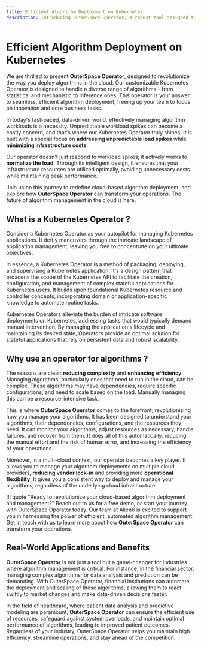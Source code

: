 ```yaml
---
title: Efficient Algorithm Deployment on Kubernetes
description: Introducing OuterSpace Operator, a robust tool designed to revolutionize the way you deploy algorithms in the cloud.
---
```


# Efficient Algorithm Deployment on Kubernetes

We are thrilled to present __OuterSpace Operator__, designed to revolutionize the way you deploy algorithms in the cloud. Our customizable Kubernetes Operator is designed to handle a diverse range of algorithms - from statistical and mechanistic to inference ones. This operator is your answer to seamless, efficient algorithm deployment, freeing up your team to focus on innovation and core business tasks.

In today's fast-paced, data-driven world, effectively managing algorithm workloads is a necessity. Unpredictable workload spikes can become a costly concern, and that's where our Kubernetes Operator truly shines. It is built with a special focus on __addressing unpredictable load spikes__ while __minimizing infrastructure costs__.

Our operator doesn't just respond to workload spikes; it actively works to __normalize the load__. Through its intelligent design, it ensures that your infrastructure resources are utilized optimally, avoiding unnecessary costs while maintaining peak performance.

Join us on this journey to redefine cloud-based algorithm deployment, and explore how __OuterSpace Operator__ can transform your operations. The future of algorithm management in the cloud is here.

## What is a Kubernetes Operator ?

Consider a Kubernetes Operator as your autopilot for managing Kubernetes applications. It deftly maneuvers through the intricate landscape of application management, leaving you free to concentrate on your ultimate objectives.

In essence, a Kubernetes Operator is a method of packaging, deploying, and supervising a Kubernetes application. It's a design pattern that broadens the scope of the Kubernetes API to facilitate the creation, configuration, and management of complex stateful applications for Kubernetes users. It builds upon foundational Kubernetes resource and controller concepts, incorporating domain or application-specific knowledge to automate routine tasks.

Kubernetes Operators alleviate the burden of intricate software deployments on Kubernetes, addressing tasks that would typically demand manual intervention. By managing the application's lifecycle and maintaining its desired state, Operators provide an optimal solution for stateful applications that rely on persistent data and robust scalability.

## Why use an operator for algorithms ?

The reasons are clear: __reducing complexity__ and __enhancing efficiency__. Managing algorithms, particularly ones that need to run in the cloud, can be complex. These algorithms may have dependencies, require specific configurations, and need to scale based on the load. Manually managing this can be a resource-intensive task.

This is where __OuterSpace Operator__ comes to the forefront, revolutionizing how you manage your algorithms. It has been designed to understand your algorithms, their dependencies, configurations, and the resources they need. It can monitor your algorithms, adjust resources as necessary, handle failures, and recover from them. It does all of this automatically, reducing the manual effort and the risk of human error, and increasing the efficiency of your operations.

Moreover, in a multi-cloud context, our operator becomes a key player. It allows you to manage your algorithm deployments on multiple cloud providers, __reducing vendor lock-in__ and providing more __operational flexibility__. It gives you a consistent way to deploy and manage your algorithms, regardless of the underlying cloud infrastructure.

!!! quote "Ready to revolutionize your cloud-based algorithm deployment and management?"
    Reach out to us for a free demo, or start your journey with OuterSpace Operator today. Our team at Alien6 is excited to support you in harnessing the power of efficient, automated algorithm management. Get in touch with us to learn more about how __OuterSpace Operator__ can transform your operations.

## Real-World Applications and Benefits

__OuterSpace Operator__ is not just a tool but a game-changer for industries where algorithm management is critical. For instance, in the financial sector, managing complex algorithms for data analysis and prediction can be demanding. With OuterSpace Operator, financial institutions can automate the deployment and scaling of these algorithms, allowing them to react swiftly to market changes and make data-driven decisions faster.

In the field of healthcare, where patient data analysis and predictive modeling are paramount, __OuterSpace Operator__ can ensure the efficient use of resources, safeguard against system overloads, and maintain optimal performance of algorithms, leading to improved patient outcomes.
Regardless of your industry, OuterSpace Operator helps you maintain high efficiency, streamline operations, and stay ahead of the competition.
